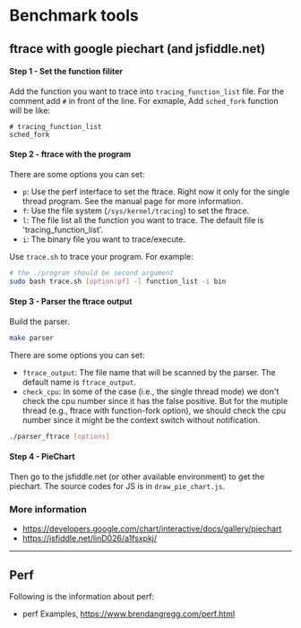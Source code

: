 # Benchmark tools

## ftrace with google piechart (and jsfiddle.net)

#### Step 1 - Set the function filiter

Add the function you want to trace into `tracing_function_list` file.
For the comment add `#` in front of the line.
For exmaple, Add `sched_fork` function will be like:

```
# tracing_function_list
sched_fork
```

#### Step 2 - ftrace with the program

There are some options you can set:

- `p`:
    Use the perf interface to set the ftrace.
    Right now it only for the single thread program.
    See the manual page for more information.
- `f`:
    Use the file system (`/sys/kernel/tracing`) to set the ftrace.
- `l`:
    The file list all the function you want to trace. The default file is
    'tracing_function_list'.
- `i`:
    The binary file you want to trace/execute.

Use `trace.sh` to trace your program. For example:

```bash
# the ./program should be second argument
sudo bash trace.sh [option:pf] -l function_list -i bin
```

#### Step 3 - Parser the ftrace output

Build the parser.

```bash
make parser
```

There are some options you can set:

- `ftrace_output`:
    The file name that will be scanned by the parser. The default name is
    `ftrace_output`.
- `check_cpu`:
    In some of the case (i.e., the single thread mode) we don't check the
    cpu number since it has the false positive. But for the mutiple thread
    (e.g., ftrace with function-fork option), we should check the cpu number
    since it might be the context switch without notification.

```bash
./parser_ftrace [options]
```

#### Step 4 - PieChart

Then go to the jsfiddle.net (or other available environment) to get the piechart.
The source codes for JS is in `draw_pie_chart.js`.

### More information

- https://developers.google.com/chart/interactive/docs/gallery/piechart
- https://jsfiddle.net/linD026/a1fsxpkj/

---

## Perf

Following is the information about perf:

- perf Examples, https://www.brendangregg.com/perf.html

